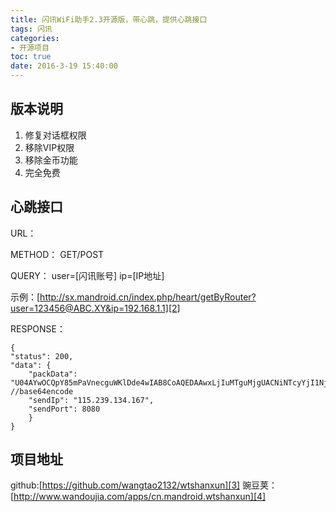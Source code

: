 ```yaml
---
title: 闪讯WiFi助手2.3开源版，带心跳，提供心跳接口
tags: 闪讯
categories:
- 开源项目
toc: true
date: 2016-3-19 15:40:00
---
```


## 版本说明

1. 修复对话框权限
2. 移除VIP权限
3. 移除金币功能
4. 完全免费
<!-- more -->
## 心跳接口

URL：   [
][1]


METHOD：    GET/POST

QUERY： 
  user=[闪讯账号]
    ip=[IP地址]
    
示例：[http://sx.mandroid.cn/index.php/heart/getByRouter?user=123456@ABC.XY&ip=192.168.1.1][2]

RESPONSE：

    {
    "status": 200,
    "data": {
        "packData": "U04AYwOCQpY85mPaVnecguWKlDde4wIAB8CoAQEDAAwxLjIuMTguMjgUACNiNTcyYjI1NjEwODA4ZGE1N2QyY2Y0YWEyMGViZmE2ORIAB1br6zcBABAxMjM0NTZAQUJDLlhZ",  //base64encode
        "sendIp": "115.239.134.167",
        "sendPort": 8080
        }
    }
    
## 项目地址
github:[https://github.com/wangtao2132/wtshanxun][3]
豌豆荚：[http://www.wandoujia.com/apps/cn.mandroid.wtshanxun][4]


  [1]: http://sx.mandroid.cn/index.php/heart/getByRouter
  [2]: http://sx.mandroid.cn/index.php/heart/getByRouter?user=123456@ABC.XY&ip=192.168.1.1
  [3]: https://github.com/wangtao2132/wtshanxun
  [4]: http://www.wandoujia.com/apps/cn.mandroid.wtshanxun